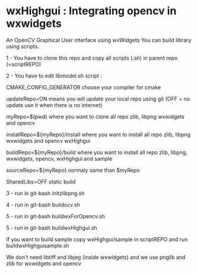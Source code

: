 # wxHighgui : Integrating opencv in wxwidgets
An OpenCV Graphical User interface using wxWidgets
You can build library using scripts. 

1 - You have to clone this repo and copy all scripts (.sh) in parent repo (=scriptREPO)

2 - You have to edit libmodel.sh script :

CMAKE_CONFIG_GENERATOR choose your compiler for cmake

updateRepo=ON means you will update your local repo using git (OFF = no update use it when there is no internet)

myRepo=$(pwd) where you want to clone all repo zlib, libpng wxwidgets and opencv

installRepo=${myRepo}/install  where you want to install all repo zlib, libpng wxwidgets and opencv wxHighgui

buildRepo=${myRepo}/build where you want to install all repo zlib, libpng, wxwidgets, opencv, wxHighgui and sample

sourceRepo=${myRepo} normaly same than $myRepo

SharedLibs=OFF static build

3 - run in git-bash initzlibpng.sh

4 - run in git-bash buildocv.sh

5 - run in git-bash buildwxForOpencv.sh

5 - run in git-bash buildwxHighgui.sh

If you want to build sample copy wxHighgui/sample in scriptREPO and run buildwxHighguisample.sh





We don't need libtiff and libjeg (inside wxwidgets) and we use pnglib and zlib for wxwidgets and opencv
